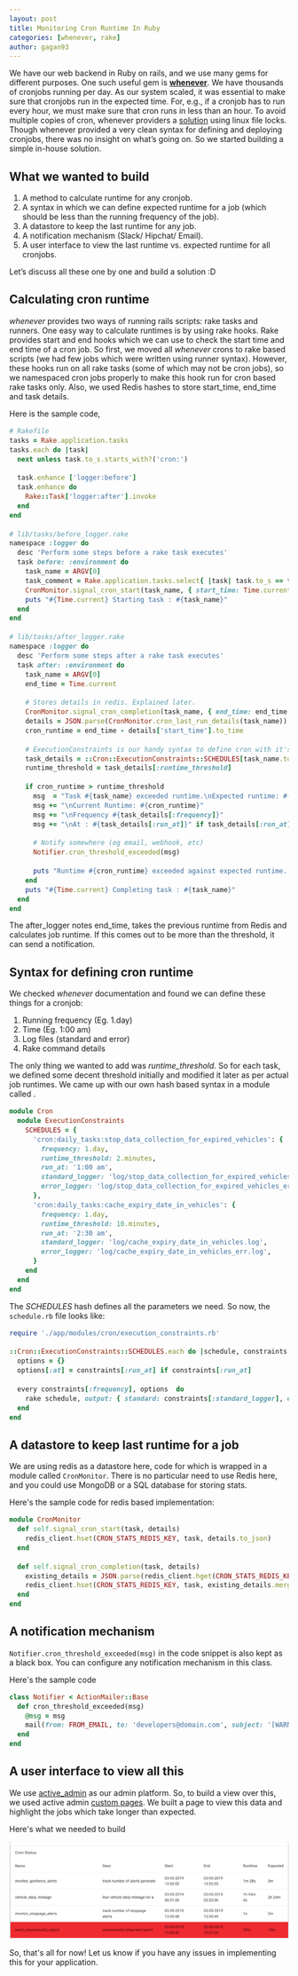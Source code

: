 ```yaml
---
layout: post
title: Monitoring Cron Runtime In Ruby
categories: [whenever, rake]
author: gagan93
---
```


We have our web backend in Ruby on rails, and we use many gems for different purposes. One such useful gem is **[whenever](https://github.com/javan/whenever)**. We have thousands of cronjobs running per day. As our system scaled, it was essential to make sure that cronjobs run in the expected time. For, e.g., if a cronjob has to run every hour, we must make sure that cron runs in less than an hour. To avoid multiple copies of cron, whenever providers a [solution](https://github.com/javan/whenever/wiki/Exclusive-cron-task-lock-with-flock) using linux file locks. Though whenever provided a very clean syntax for defining and deploying cronjobs, there was no insight on what’s going on. So we started building a simple in-house solution.


## What we wanted to build
1. A method to calculate runtime for any cronjob.
2. A syntax in which we can define expected runtime for a job (which should be less than the running frequency of the job).
3. A datastore to keep the last runtime for any job.
4. A notification mechanism (Slack/ Hipchat/ Email).
5. A user interface to view the last runtime vs. expected runtime for all cronjobs.

Let’s discuss all these one by one and build a solution :D


## Calculating cron runtime
_whenever_ provides two ways of running rails scripts: rake tasks and runners. One easy way to calculate runtimes is by using rake hooks. Rake provides start and end hooks which we can use to check the start time and end time of a cron job. So first, we moved all _whenever_ crons to rake based scripts (we had few jobs which were written using runner syntax). However, these hooks run on all rake tasks (some of which may not be cron jobs), so we namespaced cron jobs properly to make this hook run for cron based rake tasks only. Also, we used Redis hashes to store start_time, end_time and task details.

Here is the sample code,

```ruby
# Rakefile
tasks = Rake.application.tasks
tasks.each do |task|
  next unless task.to_s.starts_with?('cron:')

  task.enhance ['logger:before']
  task.enhance do
    Rake::Task['logger:after'].invoke
  end
end

# lib/tasks/before_logger.rake
namespace :logger do
  desc 'Perform some steps before a rake task executes'
  task before: :environment do
    task_name = ARGV[0]
    task_comment = Rake.application.tasks.select{ |task| task.to_s == task_name }.first&.comment
    CronMonitor.signal_cron_start(task_name, { start_time: Time.current, description: task_comment }) # stores in redis
    puts "#{Time.current} Starting task : #{task_name}"
  end
end

# lib/tasks/after_logger.rake
namespace :logger do
  desc 'Perform some steps after a rake task executes'
  task after: :environment do
    task_name = ARGV[0]
    end_time = Time.current

    # Stores details in redis. Explained later.
    CronMonitor.signal_cron_completion(task_name, { end_time: end_time })
    details = JSON.parse(CronMonitor.cron_last_run_details(task_name))
    cron_runtime = end_time - details['start_time'].to_time

    # ExecutionConstraints is our handy syntax to define cron with it's expected runtime. Explained later.
    task_details = ::Cron::ExecutionConstraints::SCHEDULES[task_name.to_sym]
    runtime_threshold = task_details[:runtime_threshold]

    if cron_runtime > runtime_threshold
      msg  = "Task #{task_name} exceeded runtime.\nExpected runtime: #(runtime_threshold)}"
      msg += "\nCurrent Runtime: #{cron_runtime}"
      msg += "\nFrequency #{task_details[:frequency]}"
      msg += "\nAt : #{task_details[:run_at]}" if task_details[:run_at].present?

      # Notify somewhere (eg email, webhook, etc)
      Notifier.cron_threshold_exceeded(msg)

      puts "Runtime #{cron_runtime} exceeded against expected runtime. Notified via webhook"
    end
    puts "#{Time.current} Completing task : #{task_name}"
  end
end
```

The after_logger notes end_time, takes the previous runtime from Redis and calculates job runtime. If this comes out to be more than the threshold, it can send a notification.


## Syntax for defining cron runtime
We checked _whenever_ documentation and found we can define these things for a cronjob:

1. Running frequency (Eg. 1.day)
2. Time (Eg. 1:00 am)
3. Log files (standard and error)
4. Rake command details

The only thing we wanted to add was _runtime_threshold_. So for each task, we defined some decent threshold initially and modified it later as per actual job runtimes. We came up with our own hash based syntax in a module called .

```ruby
module Cron
  module ExecutionConstraints
    SCHEDULES = {
      'cron:daily_tasks:stop_data_collection_for_expired_vehicles': {
        frequency: 1.day,
        runtime_threshold: 2.minutes,
        run_at: '1:00 am',
        standard_logger: 'log/stop_data_collection_for_expired_vehicles.log',
        error_logger: 'log/stop_data_collection_for_expired_vehicles_err.log',
      },
      'cron:daily_tasks:cache_expiry_date_in_vehicles': {
        frequency: 1.day,
        runtime_threshold: 10.minutes,
        run_at: '2:30 am',
        standard_logger: 'log/cache_expiry_date_in_vehicles.log',
        error_logger: 'log/cache_expiry_date_in_vehicles_err.log',
      }
    end
  end
end
```

The _SCHEDULES_ hash defines all the parameters we need. So now, the `schedule.rb` file looks like:

```ruby
require './app/modules/cron/execution_constraints.rb'

::Cron::ExecutionConstraints::SCHEDULES.each do |schedule, constraints|
  options = {}
  options[:at] = constraints[:run_at] if constraints[:run_at]

  every constraints[:frequency], options  do
    rake schedule, output: { standard: constraints[:standard_logger], error: constraints[:error_logger] }
  end
end
```


## A datastore to keep last runtime for a job
We are using redis as a datastore here, code for which is wrapped in a module called `CronMonitor`. There is no particular need to use Redis here, and you could use MongoDB or a SQL database for storing stats.

Here's the sample code for redis based implementation:
```ruby
module CronMonitor
  def self.signal_cron_start(task, details)
    redis_client.hset(CRON_STATS_REDIS_KEY, task, details.to_json)
  end

  def self.signal_cron_completion(task, details)
    existing_details = JSON.parse(redis_client.hget(CRON_STATS_REDIS_KEY, task))
    redis_client.hset(CRON_STATS_REDIS_KEY, task, existing_details.merge(details).to_json)
  end
end
```


## A notification mechanism
`Notifier.cron_threshold_exceeded(msg)` in the code snippet is also kept as a black box. You can configure any notification mechanism in this class.

Here's the sample code

```ruby
class Notifier < ActionMailer::Base
  def cron_threshold_exceeded(msg)
    @msg = msg
    mail(from: FROM_EMAIL, to: 'developers@domain.com', subject: '[WARNING] Cron Runtime Exceeded !')
  end
end
```


## A user interface to view all this
We use [active_admin](https://github.com/activeadmin/activeadmin) as our admin platform. So, to build a view over this, we used active admin [custom pages](https://activeadmin.info/10-custom-pages.html). We built a page to view this data and highlight the jobs which take longer than expected.

Here's what we needed to build

![alt text](https://github.com/loconav-tech/blog/blob/master/images/blog_2/sample_view_active_admin.png?raw=true)

So, that's all for now! Let us know if you have any issues in implementing this for your application.
